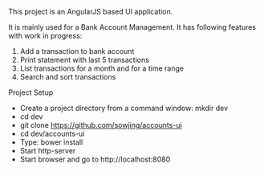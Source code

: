 This project is an AngularJS based UI application.

It is mainly used for a Bank Account Management.
It has following features with work in progress:

1. Add a transaction to bank account
2. Print statement with last 5 transactions
3. List transactions for a month and for a time range
4. Search and sort transactions


Project Setup

* Create a project directory from a command window: mkdir dev
* cd dev
* git clone https://github.com/sowjing/accounts-ui
* cd dev/accounts-ui
* Type: bower install
* Start http-server
* Start browser and go to http://localhost:8080